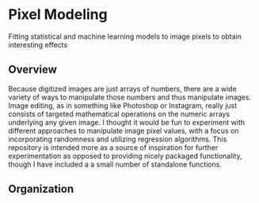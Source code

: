# Pixel Modeling
Fitting statistical and machine learning models to image pixels to obtain interesting effects

## Overview
Because digitized images are just arrays of numbers, there are a wide variety of ways to manipulate those numbers and thus manipulate images. Image editing, as in something like Photoshop or Instagram, really just consists of targeted mathematical operations on the numeric arrays underlying any given image. I thought it would be fun to experiment with different approaches to manipulate image pixel values, with a focus on incorporating randomness and utilizing regression algorithms. This repository is intended more as a source of inspiration for further experimentation as opposed to providing nicely packaged functionality, though I have included a a small number of standalone functions.

## Organization

